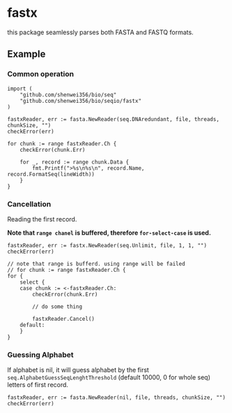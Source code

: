 # fastx

this package seamlessly parses both FASTA and FASTQ formats.

## Example


### Common operation


    import (
        "github.com/shenwei356/bio/seq"
        "github.com/shenwei356/bio/seqio/fastx"
    )

    fastxReader, err := fasta.NewReader(seq.DNAredundant, file, threads, chunkSize, "")
    checkError(err)

    for chunk := range fastxReader.Ch {
        checkError(chunk.Err)

        for _, record := range chunk.Data {
            fmt.Printf(">%s\n%s\n", record.Name, record.FormatSeq(lineWidth))
        }
    }


### Cancellation

Reading the first record.

**Note that `range chanel` is buffered, therefore `for-select-case` is used.**


    fastxReader, err := fastx.NewReader(seq.Unlimit, file, 1, 1, "")
    checkError(err)

    // note that range is bufferd. using range will be failed
    // for chunk := range fastxReader.Ch {
    for {
        select {
        case chunk := <-fastxReader.Ch:
            checkError(chunk.Err)

            // do some thing

            fastxReader.Cancel()
        default:
        }
    }

### Guessing Alphabet

If alphabet is nil, it will guess alphabet by the first
`seq.AlphabetGuessSeqLenghtThreshold` (default 10000, 0 for whole seq)
letters of first record.


    fastxReader, err := fasta.NewReader(nil, file, threads, chunkSize, "")
    checkError(err)
